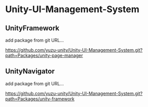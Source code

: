 # Unity-UI-Management-System

## UnityFramework

add package from git URL...

https://github.com/yuzu-unity/Unity-UI-Management-System.git?path=Packages/unity-page-manager

## UnityNavigator

add package from git URL...

https://github.com/yuzu-unity/Unity-UI-Management-System.git?path=Packages/unity-framework
